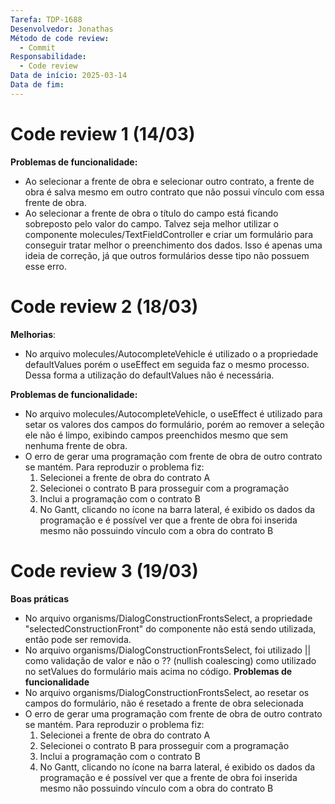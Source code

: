 ```yaml
---
Tarefa: TDP-1688
Desenvolvedor: Jonathas
Método de code review:
  - Commit
Responsabilidade:
  - Code review
Data de início: 2025-03-14
Data de fim:
---
```


# Code review 1 (14/03)
**Problemas de funcionalidade:**
- Ao selecionar a frente de obra e selecionar outro contrato, a frente de obra é salva mesmo em outro contrato que não possui vínculo com essa frente de obra.
- Ao selecionar a frente de obra o título do campo está ficando sobreposto pelo valor do campo. Talvez seja melhor utilizar o componente molecules/TextFieldController e criar um formulário para conseguir tratar melhor o preenchimento dos dados. Isso é apenas uma ideia de correção, já que outros formulários desse tipo não possuem esse erro.

# Code review 2 (18/03)
**Melhorias**:
- No arquivo molecules/AutocompleteVehicle é utilizado o a propriedade defaultValues porém o useEffect em seguida faz o mesmo processo. Dessa forma a utilização do defaultValues não é necessária.

**Problemas de funcionalidade:**
- No arquivo molecules/AutocompleteVehicle, o useEffect é utilizado para setar os valores dos campos do formulário, porém ao remover a seleção ele não é limpo, exibindo campos preenchidos mesmo que sem nenhuma frente de obra.
- O erro de gerar uma programação com frente de obra de outro contrato se mantém. Para reproduzir o problema fiz:
	1. Selecionei a frente de obra do contrato A
	2. Selecionei o contrato B para prosseguir com a programação
	3. Inclui a programação com o contrato B
	4. No Gantt, clicando no ícone na barra lateral, é exibido os dados da programação e é possível ver que a frente de obra foi inserida mesmo não possuindo vínculo com a obra do contrato B

# Code review 3 (19/03)
**Boas práticas**
- No arquivo organisms/DialogConstructionFrontsSelect, a propriedade "selectedConstructionFront" do componente não está sendo utilizada, então pode ser removida.
- No arquivo organisms/DialogConstructionFrontsSelect, foi utilizado || como validação de valor e não o ?? (nullish coalescing) como utilizado no setValues do formulário mais acima no código.
**Problemas de funcionalidade**
- No arquivo organisms/DialogConstructionFrontsSelect, ao resetar os campos do formulário, não é resetado a frente de obra selecionada
- O erro de gerar uma programação com frente de obra de outro contrato se mantém. Para reproduzir o problema fiz:
	1. Selecionei a frente de obra do contrato A
	2. Selecionei o contrato B para prosseguir com a programação
	3. Inclui a programação com o contrato B
	4. No Gantt, clicando no ícone na barra lateral, é exibido os dados da programação e é possível ver que a frente de obra foi inserida mesmo não possuindo vínculo com a obra do contrato B